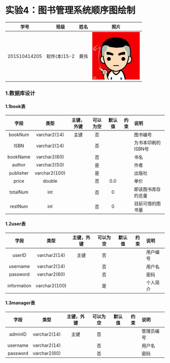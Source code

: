 # 实验4：图书管理系统顺序图绘制
|学号|班级|姓名|照片|
|:-------:|:-------------: | :----------:|:---:|
|201510414205|软件(本)15-2|黄伟|![flow1](../myself.jpg)|

### 1.数据库设计
#### 1.1book表
|字段|类型|主键，外键|可以为空|默认值|约束|说明|
|:-------:|:-------------:|:------:|:----:|:---:|:----:|:-----|
|bookNum|varchar2(14)|主键|否| | | 图书编号|
|ISBN|varchar2(14)||否| | | 为书本印刷的ISBN号|
|bookName|varchar2(60)| |否|||书名|
|author|varchar2(50)| |是|||作者|
|publisher|varchar2(100)| |是|||出版社|
|price|double| |否|0.0||单价|
|totalNum|int| |否|0| |即该图书库存的总量|
|restNum|int| |否|0| |目前可借的图书量|
#### 1.2user表
|字段|类型|主键，外键|可以为空|默认值|约束|说明|
|:-------:|:-------------:|:------:|:----:|:---:|:----:|:-----|
|userID|varchar2(14)|主键|否| | | 用户编号|
|username|varchar2(14)||否| | | 用户名|
|password|varchar2(60)| |否|||密码|
|information|varchar2(100)| |是|||个人简介|
#### 1.3manager表
|字段|类型|主键，外键|可以为空|默认值|约束|说明|
|:-------:|:-------------:|:------:|:----:|:---:|:----:|:-----|
|adminID|varchar2(14)|主键|否| | | 管理员编号|
|username|varchar2(14)||否| | | 用户名|
|password|varchar2(60)| |否|||密码|

